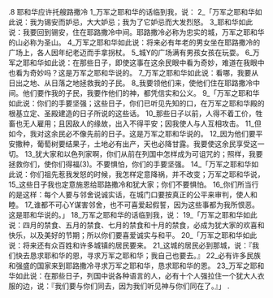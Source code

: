 .8 
耶和华应许托艘路撒冷 
1_万军之耶和华的话临到我，说： 2_「万军之耶和华如此说：我为锡安而妒忌，大大妒忌；我为了它妒忌而大发烈怒。 3_耶和华如此说：我要回到锡安，住在耶路撒冷中间。耶路撒冷必称为忠实的城，万军之耶和华的山必称为圣山。 4_万军之耶和华如此说：将来必有年老的男女坐在耶路撒冷的广场上，各人因年纪老迈而手拿拐杖。 5_城Y的广场满有男孩女孩在玩耍。 6_万军之耶和华如此说：在那些日子，即使这事在这余民眼中看为奇妙，难道在我眼中也看为奇妙吗？这是万军之耶和华说的。 7_万军之耶和华如此说：看哪，我要从日出之地、从日落之地拯救我的子民。 8_我要领他们来，使他们住在耶路撒冷中间。他们要作我的子民，我要作他们的神，都凭信实和公义。 
9_「万军之耶和华如此说：你们的手要坚强；这些日子，你们已听见先知的口，在万军之耶和华殿的根基立定、圣殿建造的日子所说的这些话。 10_那些日子以前，人得不着工价，牲畜也无人雇用；且因敌人的缘故，出入不得平安；因我使人与人互相攻击。 11_但如今，我对这余民必不像先前的日子。这是万军之耶和华说的。 12_因为他们要平安撒种，葡萄树要结果子，土地必有出产，天也必降甘露。我要使这余民享受这一切。 13_犹大家和以色列家啊，你们从前在列国中怎样成为可诅咒的；照样，我要拯救你们，使你们得福(3)。不要惧怕，你们的手要坚强。 
14_「万军之耶和华如此说：你们祖先惹我发怒的时候，我怎样定意降祸，并不改变；万军之耶和华说， 15_这些日子我也定意施恩给耶路撒冷和犹大家；你们不要惧怕。 16_你们所当行的是这样：每个人要与邻舍说诚实话，在城门口要按真正的公平来审判，使人和睦。 17_谁都不可心Y谋害邻舍，也不可喜爱起假誓，因为这些事都为我所恨恶。这是耶和华说的。」 
18_万军之耶和华的话临到我，说： 19_「万军之耶和华如此说：四月的禁食、五月的禁食、七月的禁食和十月的禁食，必成为犹大家的欢喜和快乐，以及美好的节期；所以你们要喜爱诚实与和平。 
20_「万军之耶和华如此说：将来还有众百姓和许多城镇的居民要来。 21_这城的居民必到那城，说：『我们快去恳求耶和华的恩，寻求万军之耶和华；我自己也要去。』 22_必有许多民族和强盛的国家来到耶路撒冷寻求万军之耶和华，恳求耶和华的恩。 23_万军之耶和华如此说：在那些日子，列国中说各种语言的人，必有十个人强拉住一个犹大人衣服的边，说：『我们要与你们同去，因为我们听见神与你们同在了。』」 
 .